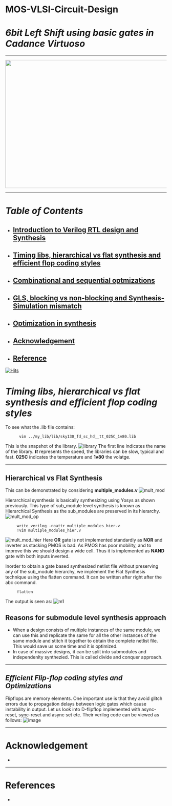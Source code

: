 # MOS-VLSI-Circuit-Design
# ***_6bit Left Shift using basic gates in Cadance Virtuoso_***

***
<p align="center">
<img src="https://user-images.githubusercontent.com/54993262/119881189-a1ebc380-bf4a-11eb-9bdf-6cc93bbcf1bd.png" width="600" height="400">
</p>

***

# **_Table of Contents_**

* ## [Introduction to Verilog RTL design and Synthesis](https://github.com/Pramod-Krishna/RTL-design-with-verilog-using-SKY130-Technology#introduction-to-verilog-rtl-design-and-synthesis-1)

* ## [Timing libs, hierarchical vs flat synthesis and efficient flop coding styles](https://github.com/Pramod-Krishna/RTL-design-with-verilog-using-SKY130-Technology#timing-libs-hierarchical-vs-flat-synthesis-and-efficient-flop-coding-styles-1)

* ## [Combinational and sequential optmizations](https://github.com/Pramod-Krishna/RTL-design-with-verilog-using-SKY130-Technology#combinational-and-sequential-optmizations-1)

* ## [GLS, blocking vs non-blocking and Synthesis-Simulation mismatch](https://github.com/Pramod-Krishna/RTL-design-with-verilog-using-SKY130-Technology#gls-blocking-vs-non-blocking-and-synthesis-simulation-mismatch-1)

* ## [Optimization in synthesis](https://github.com/Pramod-Krishna/RTL-design-with-verilog-using-SKY130-Technology#optimization-in-synthesis-1)
* ## [Acknowledgement](https://github.com/Pramod-Krishna/RTL-design-with-verilog-using-SKY130-Technology#acknowledgement)
* ## [Reference](https://github.com/Pramod-Krishna/RTL-design-with-verilog-using-SKY130-Technology#references)
[![Hits](https://hits.seeyoufarm.com/api/count/incr/badge.svg?url=https%3A%2F%2Fgithub.com%2FPramod-Krishna%2FRTL-design-with-verilog-using-SKY130-Technology&count_bg=%233DC843&title_bg=%23555555&icon=&icon_color=%23E7E7E7&title=visitors&edge_flat=true)](https://hits.seeyoufarm.com)

# _Timing libs, hierarchical vs flat synthesis and efficient flop coding styles_

To see what the .lib file contains:
``` 
      vim ../my_lib/lib/sky130_fd_sc_hd__tt_025C_1v80.lib 
```
This is the snapshot of the library.
![library](https://user-images.githubusercontent.com/54993262/120071322-60732980-c0ac-11eb-9e2f-a13b70f633f3.JPG)
The first line indicates the name of the library. **_tt_** represents the speed, the libraries can be slow, typical and fast. **__025C__** indicates the temperature and **__1v80__** the volatge.



*** 
## Hierarchical vs Flat Synthesis
This can be demonstrated by considering __multiple_modules.v__
![mult_mod](https://user-images.githubusercontent.com/54993262/120076437-26615200-c0c3-11eb-80ac-0f00c91193be.JPG)

Hierarchical sysnthesis is basically synthesizing using Yosys as shown previously. This type of sub_module level synthesis is known as Hierarchical Synthesis as the sub_modules are preserved in its hierarchy.
![mult_mod_op](https://user-images.githubusercontent.com/54993262/120076610-09794e80-c0c4-11eb-86a1-e74aa302da61.JPG)

```  
     write_verilog -noattr multiple_modules_hier.v
     !vim multiple_modules_hier.v
```
![mult_mod_hier](https://user-images.githubusercontent.com/54993262/120076955-a38dc680-c0c5-11eb-80f6-7fc831bbc987.JPG)
Here __OR__ gate is not implemented standardly as __NOR__ and inverter as stacking PMOS is bad. As PMOS has poor mobility, and to improve this we should design a wide cell. Thus it is implemented as __NAND__ gate with both inputs inverted. 

Inorder to obtain a gate based synthesized netlist file without preserving any of the sub_module hierarchy, we implement the Flat Synthesis technique using the flatten command. It can be written after right after the abc command.

```
     flatten
```
The output is seen as:
![m1](https://user-images.githubusercontent.com/54993262/120077296-6aeeec80-c0c7-11eb-840a-8d557124a0e3.JPG)

## Reasons for submodule level synthesis approach 
* When a design consists of multiple instances of the same module, we can use this and replicate the same for all the other instances of the same module and stitch it together to obtain the complete netlist file. This would save us some time and it is optimized.
* In case of massive designs, it can be split into submodules and independenlty synthezied. This is called divide and conquer approach.

***
## _Efficient Flip-flop coding styles and Optimizations_
Flipflops are memory elements. One important use is that they avoid glitch errors due to propagation delays between logic gates which cause instability in output. Let us look into D-flipflop implemented with async-reset, sync-reset and async set etc. Their verilog code can be viewed as follows:
![image](https://user-images.githubusercontent.com/54993262/120078360-cbccf380-c0cc-11eb-9eba-068f8c69586f.png)

***

# Acknowledgement
* 

***

# References
* 
